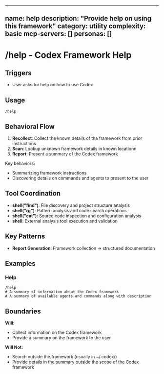 ______________________________________________________________________

## name: help description: "Provide help on using this framework" category: utility complexity: basic mcp-servers: [] personas: []

# /help - Codex Framework Help

## Triggers

- User asks for help on how to use Codex

## Usage

```
/help
```

## Behavioral Flow

1. **Recollect**: Collect the known details of the framework from prior instructions
2. **Scan**: Lookup unknown framework details in known locationn
3. **Report**: Present a summary of the Codex framework

Key behaviors:

- Summarizing framework instructions
- Discovering details on commands and agents to present to the user

## Tool Coordination

- **shell("find")**: File discovery and project structure analysis
- **shell("rg")**: Pattern analysis and code search operations
- **shell("cat")**: Source code inspection and configuration analysis
- **shell**: External analysis tool execution and validation

## Key Patterns

- **Report Generation**: Framework collection → structured documentation

## Examples

### Help

```
/help
# A summary of information about the Codex framework
# A summary of available agents and commands along with description
```

## Boundaries

**Will:**

- Collect information on the Codex framework
- Provide a summary on the framework to the user

**Will Not:**

- Search outside the framework (usually in ~/.codex/)
- Provide details in the summary outside the scope of the Codex framework
